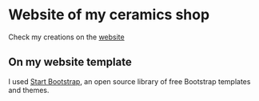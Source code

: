 # Website of my ceramics shop
Check my creations on the [website](ce-ceramique@github.io)

## On my website template
I used [Start Bootstrap](https://startbootstrap.com), an open source library of free Bootstrap templates and themes.
